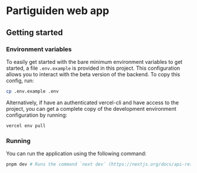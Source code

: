 # Partiguiden web app

## Getting started

### Environment variables

To easily get started with the bare minimum environment variables to get started, a file `.env.example` is provided in this project. This configuration allows you to interact with the beta version of the backend. To copy this config, run:

```sh
cp .env.example .env
```

Alternatively, if have an authenticated vercel-cli and have access to the project, you can get a complete copy of the development environment configuration by running:

```sh
vercel env pull
```

### Running

You can run the application using the following command:

```sh
pnpm dev # Runs the command `next dev` (https://nextjs.org/docs/api-reference/cli#development)
```
